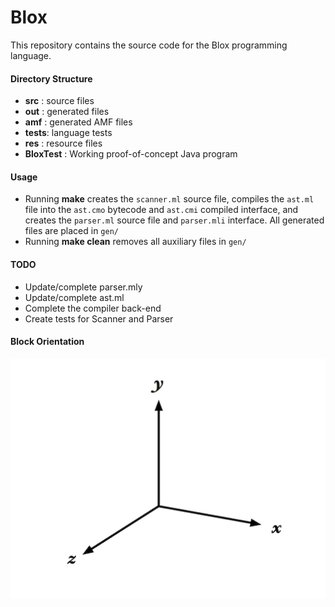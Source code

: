 # Blox
This repository contains the source code for the Blox programming language. 

#### Directory Structure

* __src__  : source files 
* __out__  : generated files
* __amf__  : generated AMF files
* __tests__: language tests
* __res__  : resource files
* __BloxTest__ : Working proof-of-concept Java program

#### Usage

* Running __make__ creates the `scanner.ml` source file, compiles the `ast.ml` 
file  into the `ast.cmo` bytecode and `ast.cmi` compiled interface, and creates 
the `parser.ml` source file and `parser.mli` interface. All generated files are 
placed in `gen/`
* Running __make clean__ removes all auxiliary files in `gen/`

#### TODO 

* Update/complete parser.mly
* Update/complete ast.ml
* Complete the compiler back-end
* Create tests for Scanner and Parser

#### Block Orientation
![Orient](res/orient.png?raw=true)
